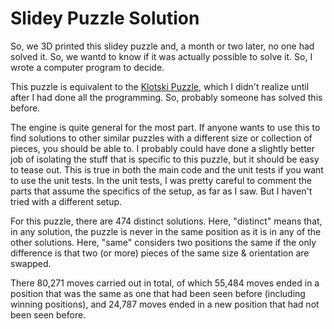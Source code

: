 # Slidey Puzzle Solution

So, we 3D printed this slidey puzzle and, a month or two later, no one had solved it.  So, we wantd to know if it was actually possible to solve it.  So, I wrote a computer program to decide.

This puzzle is equivalent to the [Klotski Puzzle](https://en.wikipedia.org/wiki/Klotski), which I didn't realize until after I had done all the programming.  So, probably someone has solved this before.

The engine is quite general for the most part.  If anyone wants to use this to find solutions to other similar puzzles with a different size or collection of pieces, you should be able to. I probably could have done a slightly better job of isolating the stuff that is specific to this puzzle, but it should be easy to tease out.  This is true in both the main code and the unit tests if you want to use the unit tests.  In the unit tests, I was pretty careful to comment the parts that assume the specifics of the setup, as far as I saw.  But I haven't tried with a different setup.

For this puzzle, there are 474 distinct solutions.  Here, "distinct" means that, in any solution, the puzzle is never in the same position as it is in any of the other solutions.  Here, "same" considers two positions the same if the only difference is that two (or more) pieces of the same size & orientation are swapped.

There 80,271 moves carried out in total, of which 55,484 moves ended in a position that was the same as one that had been seen before (including winning positions), and 24,787 moves ended in a new position that had not been seen before.

